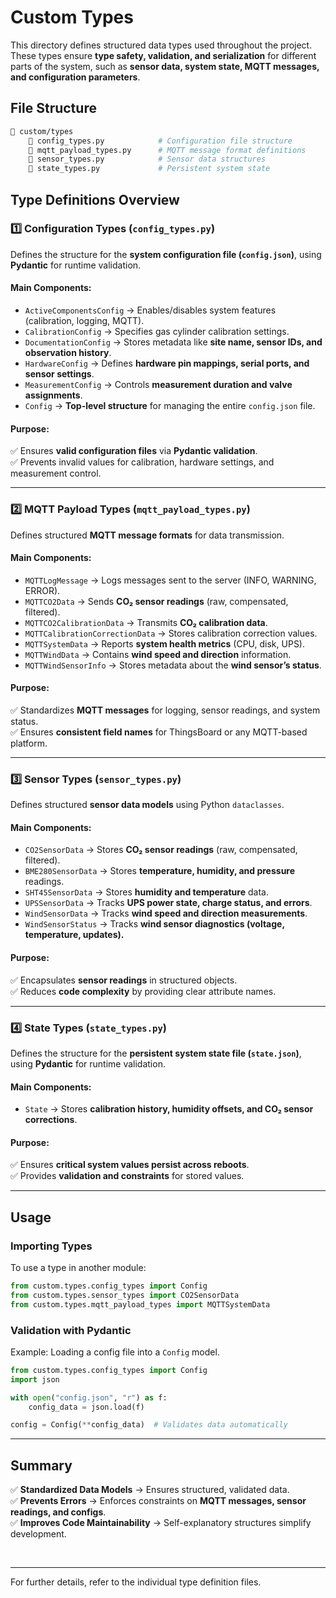 # Custom Types

This directory defines structured data types used throughout the project. These types ensure **type safety, validation, and serialization** for different parts of the system, such as **sensor data, system state, MQTT messages, and configuration parameters**.

## File Structure

```bash
📁 custom/types
    📄 config_types.py            # Configuration file structure
    📄 mqtt_payload_types.py      # MQTT message format definitions
    📄 sensor_types.py            # Sensor data structures
    📄 state_types.py             # Persistent system state
```

## Type Definitions Overview

### **1️⃣ Configuration Types (`config_types.py`)**
Defines the structure for the **system configuration file (`config.json`)**, using **Pydantic** for runtime validation.

#### **Main Components:**
- `ActiveComponentsConfig` → Enables/disables system features (calibration, logging, MQTT).
- `CalibrationConfig` → Specifies gas cylinder calibration settings.
- `DocumentationConfig` → Stores metadata like **site name, sensor IDs, and observation history**.
- `HardwareConfig` → Defines **hardware pin mappings, serial ports, and sensor settings**.
- `MeasurementConfig` → Controls **measurement duration and valve assignments**.
- `Config` → **Top-level structure** for managing the entire `config.json` file.

#### **Purpose:**
✅ Ensures **valid configuration files** via **Pydantic validation**.  
✅ Prevents invalid values for calibration, hardware settings, and measurement control.  

---

### **2️⃣ MQTT Payload Types (`mqtt_payload_types.py`)**
Defines structured **MQTT message formats** for data transmission.

#### **Main Components:**
- `MQTTLogMessage` → Logs messages sent to the server (INFO, WARNING, ERROR).
- `MQTTCO2Data` → Sends **CO₂ sensor readings** (raw, compensated, filtered).
- `MQTTCO2CalibrationData` → Transmits **CO₂ calibration data**.
- `MQTTCalibrationCorrectionData` → Stores calibration correction values.
- `MQTTSystemData` → Reports **system health metrics** (CPU, disk, UPS).
- `MQTTWindData` → Contains **wind speed and direction** information.
- `MQTTWindSensorInfo` → Stores metadata about the **wind sensor’s status**.

#### **Purpose:**
✅ Standardizes **MQTT messages** for logging, sensor readings, and system status.  
✅ Ensures **consistent field names** for ThingsBoard or any MQTT-based platform.  

---

### **3️⃣ Sensor Types (`sensor_types.py`)**
Defines structured **sensor data models** using Python `dataclasses`.

#### **Main Components:**
- `CO2SensorData` → Stores **CO₂ sensor readings** (raw, compensated, filtered).
- `BME280SensorData` → Stores **temperature, humidity, and pressure** readings.
- `SHT45SensorData` → Stores **humidity and temperature** data.
- `UPSSensorData` → Tracks **UPS power state, charge status, and errors**.
- `WindSensorData` → Tracks **wind speed and direction measurements**.
- `WindSensorStatus` → Tracks **wind sensor diagnostics (voltage, temperature, updates).**

#### **Purpose:**
✅ Encapsulates **sensor readings** in structured objects.  
✅ Reduces **code complexity** by providing clear attribute names.  

---

### **4️⃣ State Types (`state_types.py`)**
Defines the structure for the **persistent system state file (`state.json`)**, using **Pydantic** for runtime validation.

#### **Main Components:**
- `State` → Stores **calibration history, humidity offsets, and CO₂ sensor corrections**.

#### **Purpose:**
✅ Ensures **critical system values persist across reboots**.  
✅ Provides **validation and constraints** for stored values.  

---

## **Usage**
### **Importing Types**
To use a type in another module:
```python
from custom.types.config_types import Config
from custom.types.sensor_types import CO2SensorData
from custom.types.mqtt_payload_types import MQTTSystemData
```

### **Validation with Pydantic**
Example: Loading a config file into a `Config` model.
```python
from custom.types.config_types import Config
import json

with open("config.json", "r") as f:
    config_data = json.load(f)

config = Config(**config_data)  # Validates data automatically
```

---

## **Summary**
✅ **Standardized Data Models** → Ensures structured, validated data.  
✅ **Prevents Errors** → Enforces constraints on **MQTT messages, sensor readings, and configs**.  
✅ **Improves Code Maintainability** → Self-explanatory structures simplify development.  

<br>

---
For further details, refer to the individual type definition files.

